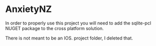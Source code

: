 # AnxietyNZ

In order to properly use this project you will need to add the sqlite-pcl NUGET package to the cross platform solution. 

There is not meant to be an IOS. project folder, I deleted that.
